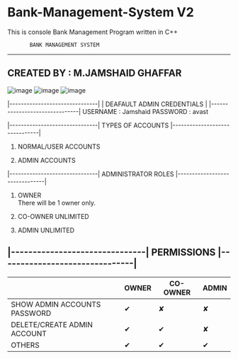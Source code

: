 # Bank-Management-System V2
This is console Bank Management Program written in C++

           BANK MANAGEMENT SYSTEM
--------------------------------
CREATED BY : M.JAMSHAID GHAFFAR
--------------------------------
![image](https://user-images.githubusercontent.com/75721211/116504339-7a64f500-a8d1-11eb-8850-df2bda1122e7.png)
![image](https://user-images.githubusercontent.com/75721211/116504558-fcedb480-a8d1-11eb-9d85-f1c7dff02f41.png)
![image](https://user-images.githubusercontent.com/75721211/116504540-f19a8900-a8d1-11eb-8e8f-42a53338b51f.png)

|-------------------------------|
|    DEAFAULT ADMIN CREDENTIALS |
|-------------------------------|
USERNAME : Jamshaid
PASSWORD : avast

 
|-------------------------------|
    TYPES OF ACCOUNTS
|-------------------------------| 
1) NORMAL/USER ACCOUNTS

2) ADMIN ACCOUNTS

  

|-------------------------------|
   ADMINISTRATOR ROLES
|-------------------------------|
1) OWNER	
	There will be 1 owner only. 	
2) CO-OWNER
	UNLIMITED

3) ADMIN
	UNLIMITED


|-------------------------------|
     PERMISSIONS
|-------------------------------|
--------------------------------------------------------------------------------

|                             | OWNER    |  CO-OWNER  |  ADMIN  |
|-----------------------------|----------|------------|---------|
SHOW ADMIN ACCOUNTS PASSWORD  |  ✔       |    ✘      |   ✘     |
DELETE/CREATE ADMIN ACCOUNT   | ✔        |    ✔      |   ✘     |
OTHERS                        | ✔        |    ✔      |   ✔     |
	

